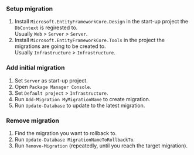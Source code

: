 ### Setup migration 
1. Install `Microsoft.EntityFrameworkCore.Design` in the start-up project the `DbContext` is regirested to.  
Usually `Web` > `Server` > `Server`.  
2. Install `Microsoft.EntityFrameworkCore.Tools` in the project the migrations are going to be created to.  
Usually `Infrastructure` > `Infrastructure`.  

### Add initial migration 
1. Set `Server` as start-up project. 
2. Open `Package Manager Console`. 
2. Set `Default project` > `Infrastructure`. 
4. Run `Add-Migration MyMigrationName` to create migration. 
5. Run `Update-Database` to update to the latest migration. 

### Remove migration 
1. Find the migration you want to rollback to. 
2. Run `Update-Database MigrationNameToRollbackTo`. 
3. Run `Remove-Migration` (repeatedly, until you reach the target migration). 
